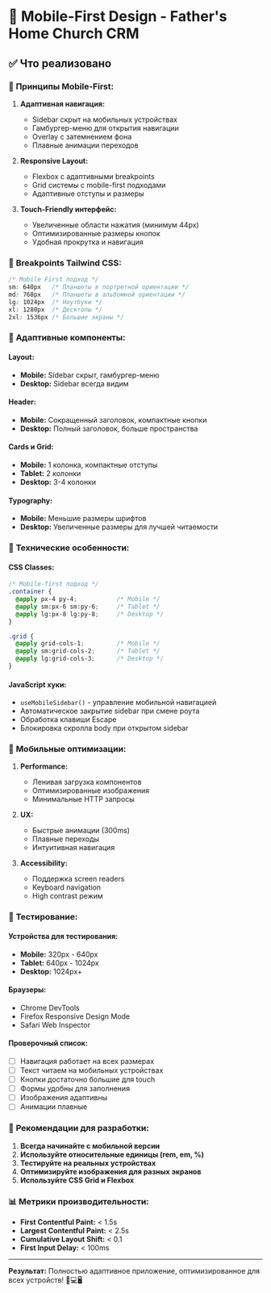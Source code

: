 # 📱 Mobile-First Design - Father's Home Church CRM

## ✅ Что реализовано

### 🎯 **Принципы Mobile-First:**

1. **Адаптивная навигация:**
   - Sidebar скрыт на мобильных устройствах
   - Гамбургер-меню для открытия навигации
   - Overlay с затемнением фона
   - Плавные анимации переходов

2. **Responsive Layout:**
   - Flexbox с адаптивными breakpoints
   - Grid системы с mobile-first подходами
   - Адаптивные отступы и размеры

3. **Touch-Friendly интерфейс:**
   - Увеличенные области нажатия (минимум 44px)
   - Оптимизированные размеры кнопок
   - Удобная прокрутка и навигация

### 📐 **Breakpoints Tailwind CSS:**

```css
/* Mobile First подход */
sm: 640px   /* Планшеты в портретной ориентации */
md: 768px   /* Планшеты в альбомной ориентации */
lg: 1024px  /* Ноутбуки */
xl: 1280px  /* Десктопы */
2xl: 1536px /* Большие экраны */
```

### 🎨 **Адаптивные компоненты:**

#### **Layout:**
- **Mobile:** Sidebar скрыт, гамбургер-меню
- **Desktop:** Sidebar всегда видим

#### **Header:**
- **Mobile:** Сокращенный заголовок, компактные кнопки
- **Desktop:** Полный заголовок, больше пространства

#### **Cards и Grid:**
- **Mobile:** 1 колонка, компактные отступы
- **Tablet:** 2 колонки
- **Desktop:** 3-4 колонки

#### **Typography:**
- **Mobile:** Меньшие размеры шрифтов
- **Desktop:** Увеличенные размеры для лучшей читаемости

### 🔧 **Технические особенности:**

#### **CSS Classes:**
```css
/* Mobile-first подход */
.container {
  @apply px-4 py-4;           /* Mobile */
  @apply sm:px-6 sm:py-6;     /* Tablet */
  @apply lg:px-8 lg:py-8;     /* Desktop */
}

.grid {
  @apply grid-cols-1;         /* Mobile */
  @apply sm:grid-cols-2;      /* Tablet */
  @apply lg:grid-cols-3;      /* Desktop */
}
```

#### **JavaScript хуки:**
- `useMobileSidebar()` - управление мобильной навигацией
- Автоматическое закрытие sidebar при смене роута
- Обработка клавиши Escape
- Блокировка скролла body при открытом sidebar

### 📱 **Мобильные оптимизации:**

1. **Performance:**
   - Ленивая загрузка компонентов
   - Оптимизированные изображения
   - Минимальные HTTP запросы

2. **UX:**
   - Быстрые анимации (300ms)
   - Плавные переходы
   - Интуитивная навигация

3. **Accessibility:**
   - Поддержка screen readers
   - Keyboard navigation
   - High contrast режим

### 🧪 **Тестирование:**

#### **Устройства для тестирования:**
- **Mobile:** 320px - 640px
- **Tablet:** 640px - 1024px  
- **Desktop:** 1024px+

#### **Браузеры:**
- Chrome DevTools
- Firefox Responsive Design Mode
- Safari Web Inspector

#### **Проверочный список:**
- [ ] Навигация работает на всех размерах
- [ ] Текст читаем на мобильных устройствах
- [ ] Кнопки достаточно большие для touch
- [ ] Формы удобны для заполнения
- [ ] Изображения адаптивны
- [ ] Анимации плавные

### 🚀 **Рекомендации для разработки:**

1. **Всегда начинайте с мобильной версии**
2. **Используйте относительные единицы (rem, em, %)**
3. **Тестируйте на реальных устройствах**
4. **Оптимизируйте изображения для разных экранов**
5. **Используйте CSS Grid и Flexbox**

### 📊 **Метрики производительности:**

- **First Contentful Paint:** < 1.5s
- **Largest Contentful Paint:** < 2.5s
- **Cumulative Layout Shift:** < 0.1
- **First Input Delay:** < 100ms

---

**Результат:** Полностью адаптивное приложение, оптимизированное для всех устройств! 📱💻🖥️
